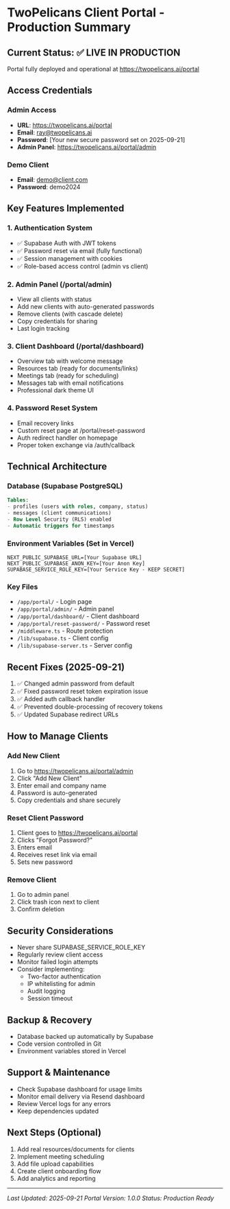 # TwoPelicans Client Portal - Production Summary

## Current Status: ✅ LIVE IN PRODUCTION
Portal fully deployed and operational at https://twopelicans.ai/portal

## Access Credentials

### Admin Access
- **URL**: https://twopelicans.ai/portal
- **Email**: ray@twopelicans.ai
- **Password**: [Your new secure password set on 2025-09-21]
- **Admin Panel**: https://twopelicans.ai/portal/admin

### Demo Client
- **Email**: demo@client.com
- **Password**: demo2024

## Key Features Implemented

### 1. Authentication System
- ✅ Supabase Auth with JWT tokens
- ✅ Password reset via email (fully functional)
- ✅ Session management with cookies
- ✅ Role-based access control (admin vs client)

### 2. Admin Panel (/portal/admin)
- View all clients with status
- Add new clients with auto-generated passwords
- Remove clients (with cascade delete)
- Copy credentials for sharing
- Last login tracking

### 3. Client Dashboard (/portal/dashboard)
- Overview tab with welcome message
- Resources tab (ready for documents/links)
- Meetings tab (ready for scheduling)
- Messages tab with email notifications
- Professional dark theme UI

### 4. Password Reset System
- Email recovery links
- Custom reset page at /portal/reset-password
- Auth redirect handler on homepage
- Proper token exchange via /auth/callback

## Technical Architecture

### Database (Supabase PostgreSQL)
```sql
Tables:
- profiles (users with roles, company, status)
- messages (client communications)
- Row Level Security (RLS) enabled
- Automatic triggers for timestamps
```

### Environment Variables (Set in Vercel)
```
NEXT_PUBLIC_SUPABASE_URL=[Your Supabase URL]
NEXT_PUBLIC_SUPABASE_ANON_KEY=[Your Anon Key]
SUPABASE_SERVICE_ROLE_KEY=[Your Service Key - KEEP SECRET]
```

### Key Files
- `/app/portal/` - Login page
- `/app/portal/admin/` - Admin panel
- `/app/portal/dashboard/` - Client dashboard
- `/app/portal/reset-password/` - Password reset
- `/middleware.ts` - Route protection
- `/lib/supabase.ts` - Client config
- `/lib/supabase-server.ts` - Server config

## Recent Fixes (2025-09-21)
1. ✅ Changed admin password from default
2. ✅ Fixed password reset token expiration issue
3. ✅ Added auth callback handler
4. ✅ Prevented double-processing of recovery tokens
5. ✅ Updated Supabase redirect URLs

## How to Manage Clients

### Add New Client
1. Go to https://twopelicans.ai/portal/admin
2. Click "Add New Client"
3. Enter email and company name
4. Password is auto-generated
5. Copy credentials and share securely

### Reset Client Password
1. Client goes to https://twopelicans.ai/portal
2. Clicks "Forgot Password?"
3. Enters email
4. Receives reset link via email
5. Sets new password

### Remove Client
1. Go to admin panel
2. Click trash icon next to client
3. Confirm deletion

## Security Considerations
- Never share SUPABASE_SERVICE_ROLE_KEY
- Regularly review client access
- Monitor failed login attempts
- Consider implementing:
  - Two-factor authentication
  - IP whitelisting for admin
  - Audit logging
  - Session timeout

## Backup & Recovery
- Database backed up automatically by Supabase
- Code version controlled in Git
- Environment variables stored in Vercel

## Support & Maintenance
- Check Supabase dashboard for usage limits
- Monitor email delivery via Resend dashboard
- Review Vercel logs for any errors
- Keep dependencies updated

## Next Steps (Optional)
1. Add real resources/documents for clients
2. Implement meeting scheduling
3. Add file upload capabilities
4. Create client onboarding flow
5. Add analytics and reporting

---
*Last Updated: 2025-09-21*
*Portal Version: 1.0.0*
*Status: Production Ready*